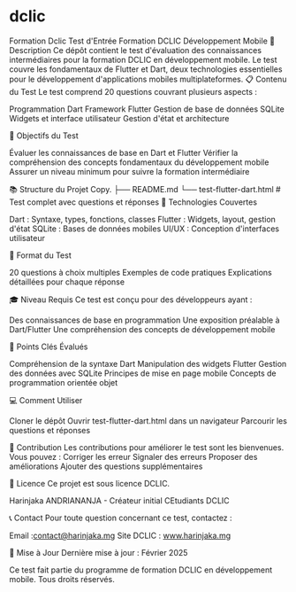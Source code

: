# dclic
Formation Dclic
Test d'Entrée Formation DCLIC Développement Mobile 📱
Description
Ce dépôt contient le test d'évaluation des connaissances intermédiaires pour la formation DCLIC en développement mobile. Le test couvre les fondamentaux de Flutter et Dart, deux technologies essentielles pour le développement d'applications mobiles multiplateformes.
📋 Contenu du Test
Le test comprend 20 questions couvrant plusieurs aspects :

Programmation Dart
Framework Flutter
Gestion de base de données SQLite
Widgets et interface utilisateur
Gestion d'état et architecture

🎯 Objectifs du Test

Évaluer les connaissances de base en Dart et Flutter
Vérifier la compréhension des concepts fondamentaux du développement mobile
Assurer un niveau minimum pour suivre la formation intermédiaire

📚 Structure du Projet
Copy.
├── README.md
└── test-flutter-dart.html       # Test complet avec questions et réponses
🔧 Technologies Couvertes

Dart : Syntaxe, types, fonctions, classes
Flutter : Widgets, layout, gestion d'état
SQLite : Bases de données mobiles
UI/UX : Conception d'interfaces utilisateur

📝 Format du Test

20 questions à choix multiples
Exemples de code pratiques
Explications détaillées pour chaque réponse

🎓 Niveau Requis
Ce test est conçu pour des développeurs ayant :

Des connaissances de base en programmation
Une exposition préalable à Dart/Flutter
Une compréhension des concepts de développement mobile

🌟 Points Clés Évalués

Compréhension de la syntaxe Dart
Manipulation des widgets Flutter
Gestion des données avec SQLite
Principes de mise en page mobile
Concepts de programmation orientée objet

💻 Comment Utiliser

Cloner le dépôt
Ouvrir test-flutter-dart.html dans un navigateur
Parcourir les questions et réponses

🤝 Contribution
Les contributions pour améliorer le test sont les bienvenues. Vous pouvez :
Corriger les erreur
Signaler des erreurs
Proposer des améliorations
Ajouter des questions supplémentaires

📜 Licence
Ce projet est sous licence DCLIC.

Harinjaka ANDRIANANJA - Créateur initial
CEtudiants DCLIC

📞 Contact
Pour toute question concernant ce test, contactez :

Email :contact@harinjaka.mg
Site DCLIC : www.harinjaka.mg

📅 Mise à Jour
Dernière mise à jour : Février 2025

Ce test fait partie du programme de formation DCLIC en développement mobile. Tous droits réservés.
